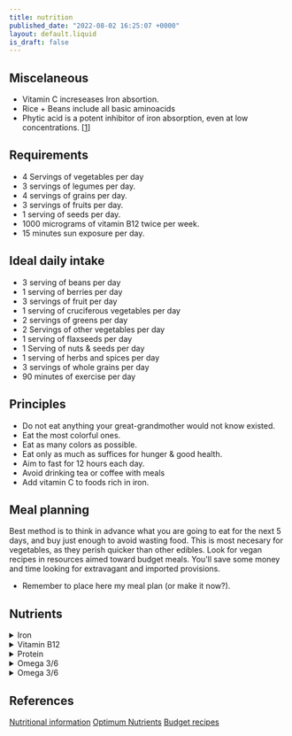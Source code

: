 ```yaml
---
title: nutrition
published_date: "2022-08-02 16:25:07 +0000"
layout: default.liquid
is_draft: false
---
```


## Miscelaneous

- Vitamin C increseases Iron absortion.
- Rice + Beans include all basic aminoacids
- Phytic acid is a potent inhibitor of iron absorption, even at low concentrations. [[1](https://academic.oup.com/jn/article/137/4/1097/4664654)]

## Requirements
 
  - 4 Servings of vegetables per day
  - 3 servings of legumes per day.
  - 4 servings of grains per day.
  - 3 servings of fruits per day.
  - 1 serving of seeds per day.
  - 1000 micrograms of vitamin B12 twice per week.
  - 15 minutes sun exposure per day.

## Ideal daily intake

 - 3 serving of beans per day
 - 1 serving of berries per day
 - 3 servings of fruit per day
 - 1 serving of cruciferous vegetables per day
 - 2 servings of greens per day
 - 2 Servings of other vegetables per day
 - 1 serving of flaxseeds per day
 - 1 Serving of nuts & seeds per day
 - 1 serving of herbs and spices per day
 - 3 servings of whole grains per day
 - 90 minutes of exercise per day

## Principles

  - Do not eat anything your great-grandmother would not know existed.
  - Eat the most colorful ones.
  - Eat as many colors as possible.
  - Eat only as much as suffices for hunger & good health. 
  - Aim to fast for 12 hours each day.
  - Avoid drinking tea or coffee with meals
  - Add vitamin C to foods rich in iron.

## Meal planning

  Best method is to think in advance what you are going to eat for the next 5 days,
  and buy just enough to avoid wasting food. This is most necesary for vegetables, as they perish quicker than other edibles.
  Look for vegan recipes in resources aimed toward budget meals. You'll save some money and time looking for extravagant and imported provisions.
  * Remember to place here my meal plan (or make it now?).

## Nutrients

<details>
<summary> Iron </summary>

- Daily intake 8.7 mg

- Sources: lentils, chickpeas, beans, tofu, cashew, chia, linseed, hempseed, kale, quinoa.

- More iron is absorbed when your body needs more iron.

- Tea & cofee inhibit Iron absortion.

- Vitamin C increases iron absorption.

- Sources of vitamin C: pepper, broccoli, cabbage, Brussels sprouts, kiwifruit, oranges, strawberries, pineapple, grapefruit and orange juice.

</details>

 <details>
<summary> Vitamin B12 </summary> 

- Produced by micro-organisms, not plants
- Supplements are the only proven reliable solution.
- 1000 mcg supplement twice a week.
- Cyanocobalamin is the most stable.
- Cyanocobalamin converts into methylcobalamin & adenosylcobalamin.

</details>

 <details>
<summary> Protein </summary> 

- Dily intake 1g per kg of body weight.
- Plants can provide all the [essential amino acids](https://en.wikipedia.org/wiki/Essential_amino_acid)
- Sources: beans, lentils, chickpeas, tofu, soya alternatives to milk and yoghurt, or peanuts.

</details>

 <details>
<summary> Omega 3/6 </summary> 

- Essential (not produced by the body): alpha-linolenic acid (ALA), linoleic acid (LA)
- Sources of LA: hemp seeds, pumpkin seeds, sunflower seeds, walnuts and soya spread.
- Sources of ALA: chia seeds, ground linseed, hemp seeds, walnuts.
- Use rapeseed oil.
- Daily intake: 1 tbsp of chia seeds/ground linseed & 2 tbsp hemp seeds/6 walnut halves. 
- ALA is converted into EPA & DHA
- Too much LA reduces the ALA to EPA & DHA conversion.
- Vegans should eat double the recommended amount of ALA.

</details>

 <details>
<summary> Omega 3/6 </summary> 

</details>


  
## References 

  [Nutritional information](https://world.openfoodfacts.org/)
  [Optimum Nutrients](https://nutritionfacts.org/optimum-nutrient-recommendations/)
  [Budget recipes](https://simple-veganista.com/recipes/budget-friendly/)
